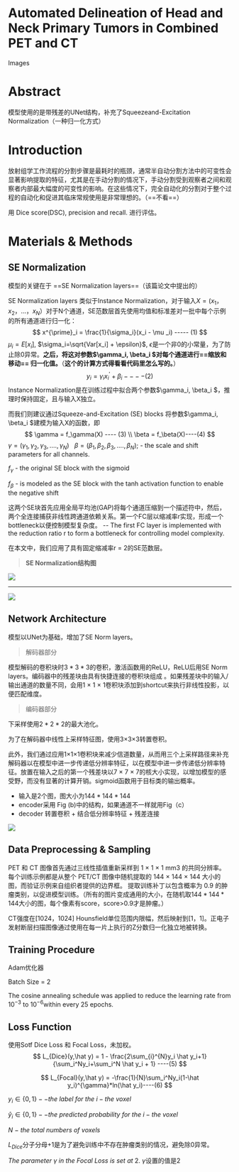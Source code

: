 # Automated Delineation of Head and Neck Primary Tumors in Combined PET and CT
Images
# Abstract

模型使用的是带残差的UNet结构，补充了Squeezeand-Excitation Normalization（一种归一化方式）

# Introduction

放射组学工作流程的分割步骤是最耗时的瓶颈，通常半自动分割方法中的可变性会显著影响提取的特征，尤其是在手动分割的情况下，手动分割受到观察者之间和观察者内部最大幅度的可变性的影响。在这些情况下，完全自动化的分割对于整个过程的自动化和促进其临床常规使用是非常理想的。（==不看==）

用 Dice score(DSC), precision and recall. 进行评估。

# Materials & Methods

## SE Normalization

模型的关键在于 ==SE Normalization layers==（该篇论文中提出的）

SE Normalization layers 类似于Instance Normalization，对于输入$X  = (x_1，x_2，...，x_N）$对于N个通道，SE范数层首先使用均值和标准差对一批中每个示例的所有通道进行归一化：
$$
x^{\prime}_i = \frac{1}{\sigma_i}(x_i - \mu _i) ----- (1)
$$
$\mu_i=E[x_i]$,  $\sigma_i=\sqrt{Var[x_i] + \epsilon}$,  $\epsilon$是一个非0的小常量，为了防止除0异常。**之后，将这对参数$\gamma_i, \beta_i $对每个通道进行==缩放和移动==  归一化值。**（**这个的计算方式得看看代码里怎么写的。**）
$$
y_i = \gamma_i x^{\prime}_i+\beta_i----(2)
$$
Instance Normalization是在训练过程中拟合两个参数$\gamma_i, \beta_i $，推理时保持固定，且与输入X独立。

而我们则建议通过Squeeze-and-Excitation (SE) blocks 将参数$\gamma_i, \beta_i $建模为输入X的函数，即
$$
\gamma = f_\gamma(X) ---- (3)
\\
\beta = f_\beta(X)----(4)
$$
$\gamma = (\gamma_1,\gamma_2,\gamma_3,....,\gamma_N) \ \ \ \beta=(\beta_1,\beta_2,\beta_3,....,\beta_N);$ - the scale and shift parameters for all channels.

$f_\gamma$ - the original SE block with the sigmoid

$f_\beta$ - is modeled as the SE block with the tanh activation function to enable the negative shift 

这两个SE块首先应用全局平均池(GAP)将每个通道压缩到一个描述符中，然后，两个全连接捕获非线性跨通道依赖关系。第一个FC层以缩减率r实现，形成一个bottleneck以便控制模型复杂度。 -- The first FC layer is implemented with the reduction ratio r to form a bottleneck for controlling model complexity.

在本文中，我们应用了具有固定缩减率r  = 2的SE范数层。

> **SE Normalization结构图**

<img src="..\..\pics\CV\Medical\image-20210629114004656.png">

----

<img src="..\..\pics\CV\Medical\image-20210629114154905.png">

## Network Architecture

模型以UNet为基础，增加了SE Norm layers。

> 解码器部分

模型解码的卷积块时$3*3*3$的卷积，激活函数用的ReLU，ReLU后用SE Norm layers。编码器中的残差块由具有快捷连接的卷积块组成 。如果残差块中的输入/输出通道的数量不同，会用1  × 1 × 1卷积块添加到shortcut来执行非线性投影，以便匹配维度。

> 编码器部分

下采样使用$2*2*2$的最大池化。

为了在解码器中线性上采样特征图，使用3×3×3转置卷积。

此外，我们通过应用1×1×1卷积块来减少信道数量，从而用三个上采样路径来补充解码器以在模型中进一步传递低分辨率特征，以在模型中进一步传递低分辨率特征。放置在输入之后的第一个残差块以7 × 7 × 7的核大小实现，以增加模型的感受野，而没有显著的计算开销。sigmoid函数用于目标类的输出概率。

- 输入是2个图，图大小为$144*144*144$
- encoder采用 Fig (b)中的结构，如果通道不一样就用Fig（c）
- decoder 转置卷积 + 结合低分辨率特征 + 残差连接

<img src="..\..\pics\CV\Medical\3DUNet_SE.png">

## Data Preprocessing & Sampling

PET 和 CT 图像首先通过三线性插值重新采样到 1 × 1 × 1 mm3 的共同分辨率。 每个训练示例都是从整个 PET/CT 图像中随机提取的 144 × 144 × 144 大小的图，而验证示例来自组织者提供的边界框。 提取训练补丁以包含概率为 0.9 的肿瘤类别，以促进模型训练。（所有的图片变成通用的大小，在随机取$144*144*144$大小的图，每个像素有score，score>0.9才是肿瘤。）

CT强度在[1024，1024]  Hounsfield单位范围内限幅，然后映射到[1，1]。正电子发射断层扫描图像通过使用在每一片上执行的Z分数归一化独立地被转换。

## Training Procedure

Adam优化器

Batch Size = 2

The cosine annealing schedule was applied to reduce the learning rate from $10^{−3}$ to $10^{−6}$within every 25 epochs.

## Loss Function

使用Sotf Dice Loss 和 Focal Loss，未加权。
$$
L_{Dice}(y,\hat y) = 1 - \frac{2\sum_{i}^{N}y_i \hat y_i+1}{\sum_i^Ny_i+\sum_i^N \hat y_i + 1} ----(5)
$$

$$
L_{Focal}(y,\hat y) = -\frac{1}{N}\sum_i^Ny_i(1-\hat y_i)^{\gamma}*ln(\hat y_i)----(6)
$$

$y_i \in \{0,1\}-- the \ label \ for \ the \ i-the \ voxel$

$\hat y_i \in \{0,1\}-- the \ predicted \ probability \ for \ the \ i-the \ voxel$

$N \ - \ the \ total \ numbers \ of \ voxels$

$L_{Dice}$分子分母+1是为了避免训练中不存在肿瘤类别的情况，避免除0异常。

$The \ parameter \ γ \ in \ the \ Focal \ Loss \ is \ set \ at \ 2.$   $\gamma$设置的值是2

